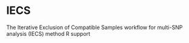 # IECS
The Iterative Exclusion of Compatible Samples workflow for multi-SNP analysis (IECS) method R support
